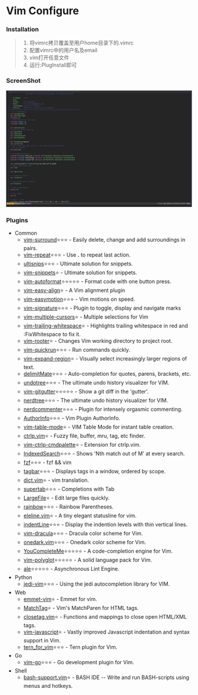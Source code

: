 # Vim Configure

### Installation

> 1. 将vimrc拷贝覆盖至用户home目录下的.vimrc
> 2. 配置vimrc中的用户名及email
> 3. vim打开任意文件
> 4. 运行:PlugInstall即可

### ScreenShot

![screenshot](./screenshot.jpg)

### Plugins

* Common
  * [vim-surround](https://github.com/tpope/vim-surround)⭐️⭐️⭐️ - Easily delete, change and add surroundings in pairs.
  * [vim-repeat](https://github.com/tpope/vim-repeat)⭐⭐️⭐️ - Use **.** to repeat last action.
  * [ultisnips](https://github.com/SirVer/ultisnips)⭐️⭐️⭐️ - Ultimate solution for snippets.
  * [vim-snippets](https://github.com/SirVer/ultisnips)⭐️ - Ultimate solution for snippets.
  * [vim-autoformat](http://github.com/Chiel92/vim-autoformat)⭐️⭐️⭐️⭐️⭐️ - Format code with one button press.
  * [vim-easy-align](https://github.com/junegunn/vim-easy-align)⭐️ - A Vim alignment plugin
  * [vim-easymotion](https://github.com/easymotion/vim-easymotion)⭐️⭐️⭐️ - Vim motions on speed.
  * [vim-signature](https://github.com/kshenoy/vim-signature)⭐️⭐️⭐️ - Plugin to toggle, display and navigate marks
  * [vim-multiple-cursors](https://github.com/terryma/vim-multiple-cursors)⭐️ - Multiple selections for Vim
  * [vim-trailing-whitespace](https://github.com/bronson/vim-trailing-whitespace)⭐️ - Highlights trailing whitespace in red and :FixWhitespace to fix it.
  * [vim-rooter](https://github.com/airblade/vim-rooter)⭐️ - Changes Vim working directory to project root.
  * [vim-quickrun](https://github.com/thinca/vim-quickrun)⭐️⭐️⭐️ - Run commands quickly.
  * [vim-expand-region](https://github.com/terryma/vim-expand-region)⭐️ - Visually select increasingly larger regions of text.
  * [delimitMate](https://github.com/Raimondi/delimitMate)⭐️⭐️⭐️ - Auto-completion for quotes, parens, brackets, etc.
  * [undotree](https://github.com/mbbill/undotree)⭐️⭐️⭐️ - The ultimate undo history visualizer for VIM.
  * [vim-gitgutter](https://github.com/airblade/vim-gitgutter)⭐️⭐️⭐️⭐️⭐️  - Show a git diff in the 'gutter'.
  * [nerdtree](https://github.com/scrooloose/nerdtree)⭐️⭐️⭐️ - The ultimate undo history visualizer for VIM.
  * [nerdcommenter](https://github.com/scrooloose/nerdcommenter)⭐️⭐️⭐️ - Plugin for intensely orgasmic commenting.
  * [AuthorInfo](https://github.com/kingmilian/AuthorInfo)⭐️⭐️⭐️ - Vim Plugin AuthorInfo.
  * [vim-table-mode](https://github.com/dhruvasagar/vim-table-mode)⭐️ - VIM Table Mode for instant table creation.
  * [ctrlp.vim](https://github.com/kien/ctrlp.vim)⭐️ - Fuzzy file, buffer, mru, tag, etc finder.
  * [vim-ctrlp-cmdpalette](https://github.com/fisadev/vim-ctrlp-cmdpalette)⭐️  - Extension for ctrlp.vim.
  * [IndexedSearch](https://github.com/vim-scripts/IndexedSearch)⭐️⭐️⭐️ - Shows 'Nth match out of M' at every search.
  * [fzf](https://github.com/junegunn/fzf)⭐️⭐️⭐️ - fzf && vim
  * [tagbar](https://github.com/majutsushi/tagbar)⭐️⭐️⭐️ - Displays tags in a window, ordered by scope.
  * [dict.vim](https://github.com/iamcco/dict.vim)⭐️ - vim translation.
  * [supertab](https://github.com/ervandew/supertab)⭐️⭐️⭐️ - Completions with Tab
  * [LargeFile](https://github.com/vim-scripts/LargeFile)⭐️ - Edit large files quickly.
  * [rainbow](https://github.com/luochen1990/rainbow)⭐️⭐️⭐️ - Rainbow Parentheses.
  * [eleline.vim](https://github.com/liuchengxu/eleline.vim)⭐️ -  A tiny elegant statusline for vim.
  * [indentLine](https://github.com/Yggdroot/indentLine)⭐️⭐️⭐️ - Display the indention levels with thin vertical lines.
  * [vim-dracula](https://github.com/crusoexia/vim-dracula)⭐️⭐️⭐️ - Dracula color scheme for Vim.
  * [onedark.vim](https://github.com/joshdick/onedark.vim)⭐️⭐️⭐️ - Onedark color scheme for Vim.
  * [YouCompleteMe](https://github.com/Valloric/YouCompleteMe)⭐️⭐️⭐️⭐️⭐️  - A code-completion engine for Vim.
  * [vim-polyglot](https://github.com/sheerun/vim-polyglot)⭐️⭐️⭐️⭐️⭐️ - A solid language pack for Vim.
  * [ale](https://github.com/w0rp/ale)⭐️⭐️⭐️⭐️⭐️ - Asynchronous Lint Engine.
* Python
  * [jedi-vim](https://github.com/davidhalter/jedi-vim)⭐️⭐️⭐️ - Using the jedi autocompletion library for VIM.
* Web
  * [emmet-vim](https://github.com/mattn/emmet-vim)⭐️ - Emmet for vim.
  * [MatchTag](https://github.com/gregsexton/MatchTag)⭐️ - Vim's MatchParen for HTML tags.
  * [closetag.vim](https://github.com/docunext/closetag.vim)⭐️ - Functions and mappings to close open HTML/XML tags.
  * [vim-javascript](https://github.com/pangloss/vim-javascript)⭐️ - Vastly improved Javascript indentation and syntax support in Vim. 
  * [tern_for_vim](https://github.com/ternjs/tern_for_vim)⭐️⭐️⭐️ - Tern plugin for Vim.
* Go
  * [vim-go](https://github.com/fatih/vim-go)⭐️⭐️⭐️ - Go development plugin for Vim.
* Shell
  * [bash-support.vim](https://github.com/vim-scripts/bash-support.vim)⭐️ - BASH IDE -- Write and run BASH-scripts using menus and hotkeys.
